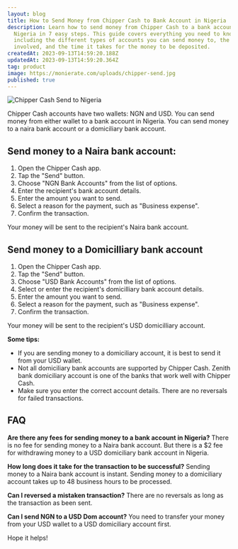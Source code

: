 ```yaml
---
layout: blog
title: How to Send Money from Chipper Cash to Bank Account in Nigeria
description: Learn how to send money from Chipper Cash to a bank account in
  Nigeria in 7 easy steps. This guide covers everything you need to know,
  including the different types of accounts you can send money to, the fees
  involved, and the time it takes for the money to be deposited.
createdAt: 2023-09-13T14:59:20.188Z
updatedAt: 2023-09-13T14:59:20.364Z
tag: product
image: https://monierate.com/uploads/chipper-send.jpg
published: true
---
```

![Chipper Cash Send to Nigeria](https://monierate.com/uploads/chipper-send.jpg)

Chipper Cash accounts have two wallets: NGN and USD. You can send money from either wallet to a bank account in Nigeria. You can send money to a naira bank account or a domiciliary bank account.

## Send money to a Naira bank account:

1.  Open the Chipper Cash app.
2.  Tap the "Send" button.
3.  Choose "NGN Bank Accounts" from the list of options.
4.  Enter the recipient's bank account details.
5.  Enter the amount you want to send.
6.  Select a reason for the payment, such as "Business expense".
7.  Confirm the transaction.

Your money will be sent to the recipient's Naira bank account.

## Send money to a Domicilliary bank account

1.  Open the Chipper Cash app.
2.  Tap the "Send" button.
3.  Choose "USD Bank Accounts" from the list of options.
4.  Select or enter the recipient's domicilliary bank account details.
5.  Enter the amount you want to send.
6.  Select a reason for the payment, such as "Business expense".
7.  Confirm the transaction.

Your money will be sent to the recipient's USD domicilliary account.

**Some tips:**

-  If you are sending money to a domiciliary account, it is best to send it from your USD wallet.
-   Not all domiciliary bank accounts are supported by Chipper Cash. Zenith bank domiciliary account is one of the banks that work well with Chipper Cash.
-  Make sure you enter the correct account details. There are no reversals for failed transactions.

## FAQ

**Are there any fees for sending money to a bank account in Nigeria?**
There is no fee for sending money to a Naira bank account. But there is a $2 fee for withdrawing money to a USD domiciliary bank account in Nigeria.

**How long does it take for the transaction to be successful?**
Sending money to a Naira bank account is instant. Sending money to a domiciliary account takes up to 48 business hours to be processed.

**Can I reversed a mistaken transaction?**
There are no reversals as long as the transaction as been sent.

**Can I send NGN to a USD Dom account?**
You need to transfer your money from your USD wallet to a USD domiciliary account first.

Hope it helps!